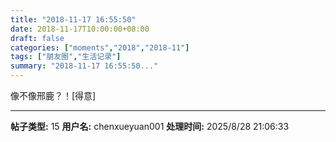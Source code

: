 ```yaml
---
title: "2018-11-17 16:55:50"
date: 2018-11-17T10:00:00+08:00
draft: false
categories: ["moments","2018","2018-11"]
tags: ["朋友圈","生活记录"]
summary: "2018-11-17 16:55:50..."
---
```


像不像邢鹿？！[得意]

---

**帖子类型:** 15
**用户名:** chenxueyuan001
**处理时间:** 2025/8/28 21:06:33